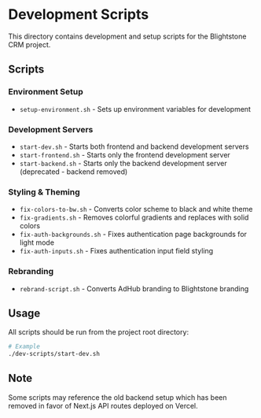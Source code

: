 # Development Scripts

This directory contains development and setup scripts for the Blightstone CRM project.

## Scripts

### Environment Setup
- `setup-environment.sh` - Sets up environment variables for development

### Development Servers  
- `start-dev.sh` - Starts both frontend and backend development servers
- `start-frontend.sh` - Starts only the frontend development server
- `start-backend.sh` - Starts only the backend development server (deprecated - backend removed)

### Styling & Theming
- `fix-colors-to-bw.sh` - Converts color scheme to black and white theme
- `fix-gradients.sh` - Removes colorful gradients and replaces with solid colors
- `fix-auth-backgrounds.sh` - Fixes authentication page backgrounds for light mode
- `fix-auth-inputs.sh` - Fixes authentication input field styling

### Rebranding
- `rebrand-script.sh` - Converts AdHub branding to Blightstone branding

## Usage

All scripts should be run from the project root directory:

```bash
# Example
./dev-scripts/start-dev.sh
```

## Note

Some scripts may reference the old backend setup which has been removed in favor of Next.js API routes deployed on Vercel.